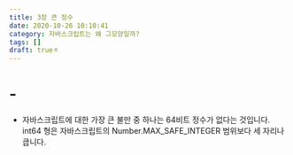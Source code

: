 ```yaml
---
title: 3장 큰 정수
date: 2020-10-26 10:10:41
category: 자바스크립트는 왜 그모양일까?
tags: []
draft: trueㅈ
---
```


# -

- 자바스크립트에 대한 가장 큰 불만 중 하나는 64비트 정수가 없다는 것입니다. int64 형은 자바스크립트의 Number.MAX_SAFE_INTEGER 범위보다 세 자리나 큽니다.
